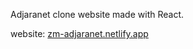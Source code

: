 Adjaranet clone website made with React.

website: [zm-adjaranet.netlify.app](https://zm-adjaranet.netlify.app/)
